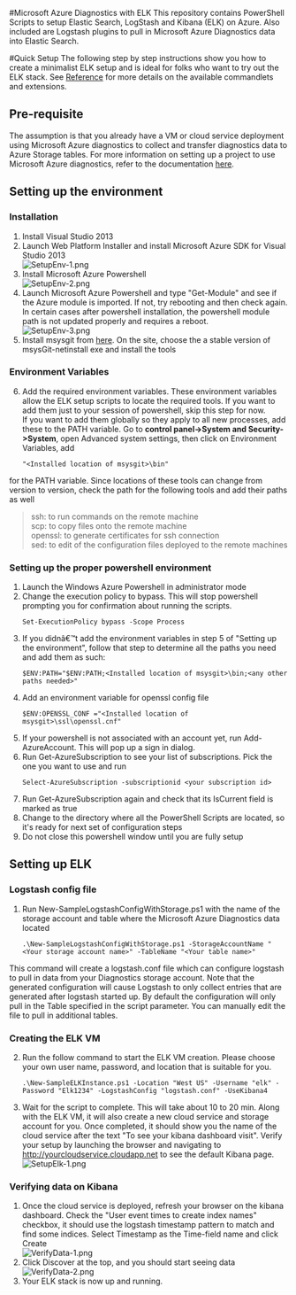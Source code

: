 #Microsoft Azure Diagnostics with ELK
This repository contains PowerShell Scripts to setup Elastic Search, LogStash and Kibana (ELK) on Azure. Also included are Logstash plugins to pull in Microsoft Azure Diagnostics data into Elastic Search.
  


#Quick Setup
The following step by step instructions show you how to create a minimalist ELK setup and is ideal for folks who want to try out the ELK stack.
See [Reference](Reference.md) for more details on the available commandlets and extensions. 

## Pre-requisite
The assumption is that you already have a VM or cloud service deployment using Microsoft Azure diagnostics to collect and transfer diagnostics data to Azure Storage tables.
For more information on setting up a project to use Microsoft Azure diagnostics, refer to the documentation [here](https://msdn.microsoft.com/en-us/library/azure/dn186185.aspx).

## Setting up the environment

### Installation
1. Install Visual Studio 2013
2. Launch Web Platform Installer and install Microsoft Azure SDK for Visual Studio 2013   
![SetupEnv-1.png](/md-images/SetupEnv-1.png) 
3. Install Microsoft Azure Powershell  
![SetupEnv-2.png](/md-images/SetupEnv-2.png)
4. Launch Microsoft Azure Powershell and type "Get-Module" and see if the Azure module is imported. If not, try rebooting and then check again. In certain cases after powershell installation, the powershell module path is not updated properly and requires a reboot.    
![SetupEnv-3.png](/md-images/SetupEnv-3.png)
5. Install msysgit from [here]( https://github.com/msysgit/msysgit/releases/). On the site, choose the a stable version of msysGit-netinstall exe and install the tools

### Environment Variables
6. Add the required environment variables. These environment variables allow the ELK setup scripts to locate the required tools. If you want to add them just to your session of powershell, skip this step for now.  
If you want to add them globally so they apply to all new processes, add these to the PATH variable. Go to **control panel->System and Security->System**, open Advanced system settings, then click on Environment Variables, add
    ```
    "<Installed location of msysgit>\bin"
    ```
for the PATH variable.
Since locations of these tools can change from version to version, check the path for the following tools and add their paths as well 
>ssh: to run commands on the remote machine  
>scp: to copy files onto the remote machine  
>openssl: to generate certificates for ssh connection  
>sed: to edit of the configuration files deployed to the remote machines

### Setting up the proper powershell environment
1. Launch the Windows Azure Powershell in administrator mode
2. Change the execution policy to bypass. This will stop powershell prompting you for confirmation about running the scripts.
    ```
    Set-ExecutionPolicy bypass -Scope Process
    ```
3. If you didnâ€™t add the environment variables in step 5 of "Setting up the environment", follow that step to determine all the paths you need and add them as such:
    ```
    $ENV:PATH="$ENV:PATH;<Installed location of msysgit>\bin;<any other paths needed>"
    ```
4. Add an environment variable for openssl config file
    ```
    $ENV:OPENSSL_CONF ="<Installed location of msysgit>\ssl\openssl.cnf"
    ```
5. If your powershell is not associated with an account yet, run Add-AzureAccount.	This will pop up a sign in dialog.
6. Run Get-AzureSubscription to see your list of subscriptions. Pick the one you want to use and run
    ```
    Select-AzureSubscription -subscriptionid <your subscription id>
    ```
7. Run Get-AzureSubscription again and check that its IsCurrent field is marked as true
8. Change to the directory where all the PowerShell Scripts are located, so it's ready for next set of configuration steps 
9. Do not close this powershell window until you are fully setup

## Setting up ELK
### Logstash config file
1. Run New-SampleLogstashConfigWithStorage.ps1 with the name of the storage account and table where the Microsoft Azure Diagnostics data located
    ```
    .\New-SampleLogstashConfigWithStorage.ps1 -StorageAccountName "<Your storage account name>" -TableName "<Your table name>"
    ```
This command will create a logstash.conf file which can configure logstash to pull in data from your Diagnostics storage account. Note that the generated configuration will cause Logstash to only collect entries that are generated after logstash started up. By default the configuration will only pull in the Table specified in the script parameter. You can manually edit the file to pull in additional tables. 
 
### Creating the ELK VM
2. Run the follow command to start the ELK VM creation. Please choose your own user name, password, and location that is suitable for you.
    ```
    .\New-SampleELKInstance.ps1 -Location "West US" -Username "elk" -Password "Elk1234" -LogstashConfig "logstash.conf" -UseKibana4
    ```
3. Wait for the script to complete. This  will take about 10 to 20 min. Along with the ELK VM, it will also create a new cloud service and storage account for you. Once completed, it should show you the name of the cloud service after the text "To see your kibana dashboard visit". Verify your setup by launching the browser and navigating to http://yourcloudservice.cloudapp.net to see the default Kibana page.  
![SetupElk-1.png](/md-images/SetupElk-1.png)
    
### Verifying data on Kibana
1. Once the cloud service is deployed, refresh your browser on the kibana dashboard. Check the "User event times to create index names" checkbox, it should use the logstash timestamp pattern to match and find some indices. Select Timestamp as the Time-field name and click Create      
![VerifyData-1.png](/md-images/VerifyData-1.png)
2. Click Discover at the top, and you should start seeing data  
![VerifyData-2.png](/md-images/VerifyData-2.png)
3. Your ELK stack is now up and running.  

